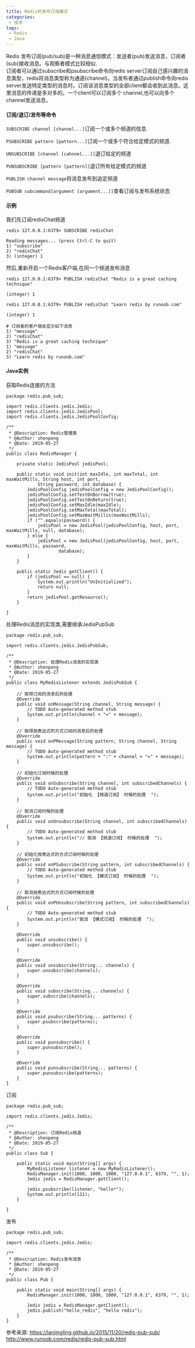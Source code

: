 ```yaml
---
title: Redis的发布订阅模式
categories: 
 - 技术
tags:
 - Redis
 - Java
---
```


Redis 发布订阅(pub/sub)是一种消息通信模式：发送者(pub)发送消息，订阅者(sub)接收消息。与观察者模式比较相似.<br>
订阅者可以通过subscribe和psubscribe命令向redis server订阅自己感兴趣的消息类型，redis将消息类型称为通道(channel)。当发布者通过publish命令向redis server发送特定类型的消息时。订阅该消息类型的全部client都会收到此消息。这里消息的传递是多对多的。一个client可以订阅多个 channel,也可以向多个channel发送消息。


#### 订阅/退订/发布等命令
`SUBSCRIBE channel [channel...]`订阅一个或多个频道的信息.

`PSUBSCRIBE pattern [pattern...]`订阅一个或多个符合给定模式的频道.

`UNSUBSCRIBE [channel [cahnnel...]]`退订给定的频道

`PUNSUBSCRIBE [pattern [pattern]]`退订所有给定模式的频道

`PUBLISH channel message`将消息发布到追定频道

`PUBSUB subcommand[argument [argument...]]`查看订阅与发布系统状态

#### 示例
我们先订阅redisChat频道
```
redis 127.0.0.1:6379> SUBSCRIBE redisChat

Reading messages... (press Ctrl-C to quit)
1) "subscribe"
2) "redisChat"
3) (integer) 1
```
然后,重新开启一个Redis客户端,在同一个频道发布消息
```
redis 127.0.0.1:6379> PUBLISH redisChat "Redis is a great caching technique"

(integer) 1

redis 127.0.0.1:6379> PUBLISH redisChat "Learn redis by runoob.com"

(integer) 1

# 订阅者的客户端会显示如下消息
1) "message"
2) "redisChat"
3) "Redis is a great caching technique"
1) "message"
2) "redisChat"
3) "Learn redis by runoob.com"
```



#### Java实例

获取Redis连接的方法
```
package redis.pub_sub;

import redis.clients.jedis.Jedis;
import redis.clients.jedis.JedisPool;
import redis.clients.jedis.JedisPoolConfig;

/**
 * @Description: Redis管理类
 * @Author: shenpeng
 * @Date: 2019-05-27
 */
public class RedisManager {

    private static JedisPool jedisPool;

    public static void init(int maxIdle, int maxTotal, int maxWaitMills, String host, int port,
            String password, int database) {
        JedisPoolConfig jedisPoolConfig = new JedisPoolConfig();
        jedisPoolConfig.setTestOnBorrow(true);
        jedisPoolConfig.setTestOnReturn(true);
        jedisPoolConfig.setMaxIdle(maxIdle);
        jedisPoolConfig.setMaxTotal(maxTotal);
        jedisPoolConfig.setMaxWaitMillis(maxWaitMills);
        if ("".equals(password)) {
            jedisPool = new JedisPool(jedisPoolConfig, host, port, maxWaitMills, null, database);
        } else {
            jedisPool = new JedisPool(jedisPoolConfig, host, port, maxWaitMills, password,
                    database);
        }
    }

    public static Jedis getClient() {
        if (jedisPool == null) {
            System.out.println("UnInitialized");
            return null;
        }
        return jedisPool.getResource();
    }

}
```
处理Redis消息的实现类,需要继承JedisPubSub
```
package redis.pub_sub;

import redis.clients.jedis.JedisPubSub;

/**
 * @Description: 处理Redis消息的实现类
 * @Author: shenpeng
 * @Date: 2019-05-27
 */
public class MyRedisListener extends JedisPubSub {

    // 取得订阅的消息后的处理
    @Override
    public void onMessage(String channel, String message) {
        // TODO Auto-generated method stub
        System.out.println(channel + "=" + message);
    }

    // 取得按表达式的方式订阅的消息后的处理
    @Override
    public void onPMessage(String pattern, String channel, String message) {
        // TODO Auto-generated method stub
        System.out.println(pattern + ":" + channel + "=" + message);
    }

    // 初始化订阅时候的处理
    @Override
    public void onSubscribe(String channel, int subscribedChannels) {
        // TODO Auto-generated method stub
        System.out.println("初始化 【频道订阅】 时候的处理  ");
    }

    // 取消订阅时候的处理
    @Override
    public void onUnsubscribe(String channel, int subscribedChannels) {
        // TODO Auto-generated method stub
        System.out.println("// 取消 【频道订阅】 时候的处理  ");
    }

    // 初始化按表达式的方式订阅时候的处理
    @Override
    public void onPSubscribe(String pattern, int subscribedChannels) {
        // TODO Auto-generated method stub
        System.out.println("初始化 【模式订阅】 时候的处理  ");
    }

    // 取消按表达式的方式订阅时候的处理
    @Override
    public void onPUnsubscribe(String pattern, int subscribedChannels) {
        // TODO Auto-generated method stub
        System.out.println("取消 【模式订阅】 时候的处理  ");
    }

    @Override
    public void unsubscribe() {
        super.unsubscribe();
    }

    @Override
    public void unsubscribe(String... channels) {
        super.unsubscribe(channels);
    }

    @Override
    public void subscribe(String... channels) {
        super.subscribe(channels);
    }

    @Override
    public void psubscribe(String... patterns) {
        super.psubscribe(patterns);
    }

    @Override
    public void punsubscribe() {
        super.punsubscribe();
    }

    @Override
    public void punsubscribe(String... patterns) {
        super.punsubscribe(patterns);
    }
}
```
订阅
```
package redis.pub_sub;

import redis.clients.jedis.Jedis;

/**
 * @Description: 订阅Redis频道
 * @Author: shenpeng
 * @Date: 2019-05-27
 */
public class Sub {

    public static void main(String[] args) {
        MyRedisListener listener = new MyRedisListener();
        RedisManager.init(1000, 1000, 1000, "127.0.0.1", 6379, "", 1);
        Jedis jedis = RedisManager.getClient();

        jedis.psubscribe(listener, "hello*");
        System.out.println(111);
    }

}
```
发布
```
package redis.pub_sub;

import redis.clients.jedis.Jedis;

/**
 * @Description: Redis发布消息
 * @Author: shenpeng
 * @Date: 2019-05-27
 */
public class Pub {

    public static void main(String[] args) {
        RedisManager.init(1000, 1000, 1000, "127.0.0.1", 6379, "", 1);

        Jedis jedis = RedisManager.getClient();
        jedis.publish("hello_redis", "hello redis");
    }
}

```

参考来源: https://lanjingling.github.io/2015/11/20/redis-pub-sub/
          http://www.runoob.com/redis/redis-pub-sub.html
